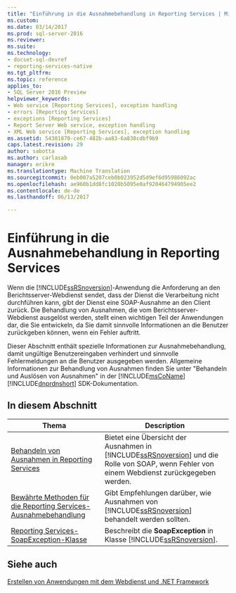 ```yaml
---
title: "Einführung in die Ausnahmebehandlung in Reporting Services | Microsoft Docs"
ms.custom: 
ms.date: 03/14/2017
ms.prod: sql-server-2016
ms.reviewer: 
ms.suite: 
ms.technology:
- docset-sql-devref
- reporting-services-native
ms.tgt_pltfrm: 
ms.topic: reference
applies_to:
- SQL Server 2016 Preview
helpviewer_keywords:
- Web service [Reporting Services], exception handling
- errors [Reporting Services]
- exceptions [Reporting Services]
- Report Server Web service, exception handling
- XML Web service [Reporting Services], exception handling
ms.assetid: 54381870-ce67-482b-aa83-6a838cdbf9b9
caps.latest.revision: 29
author: sabotta
ms.author: carlasab
manager: erikre
ms.translationtype: Machine Translation
ms.sourcegitcommit: 0eb007a5207ceb0b023952d5d9ef6d95986092ac
ms.openlocfilehash: ae960b1dd8fc1020b5095e0af920464794905ee2
ms.contentlocale: de-de
ms.lasthandoff: 06/13/2017

---
```

# <a name="introducing-exception-handling-in-reporting-services"></a>Einführung in die Ausnahmebehandlung in Reporting Services
  Wenn die [!INCLUDE[ssRSnoversion](../../includes/ssrsnoversion-md.md)]-Anwendung die Anforderung an den Berichtsserver-Webdienst sendet, dass der Dienst die Verarbeitung nicht durchführen kann, gibt der Dienst eine SOAP-Ausnahme an den Client zurück. Die Behandlung von Ausnahmen, die vom Berichtsserver-Webdienst ausgelöst werden, stellt einen wichtigen Teil der Anwendungen dar, die Sie entwickeln, da Sie damit sinnvolle Informationen an die Benutzer zurückgeben können, wenn ein Fehler auftritt.  
  
 Dieser Abschnitt enthält spezielle Informationen zur Ausnahmebehandlung, damit ungültige Benutzereingaben verhindert und sinnvolle Fehlermeldungen an die Benutzer ausgegeben werden. Allgemeine Informationen zur Behandlung von Ausnahmen finden Sie unter "Behandeln und Auslösen von Ausnahmen" in der [!INCLUDE[msCoName](../../includes/msconame-md.md)] [!INCLUDE[dnprdnshort](../../includes/dnprdnshort-md.md)] SDK-Dokumentation.  
  
## <a name="in-this-section"></a>In diesem Abschnitt  
  
|Thema|Description|  
|-----------|-----------------|  
|[Behandeln von Ausnahmen in Reporting Services](../../reporting-services/report-server-web-service-net-framework-exception-handling/handling-exceptions-in-reporting-services.md)|Bietet eine Übersicht der Ausnahmen in [!INCLUDE[ssRSnoversion](../../includes/ssrsnoversion-md.md)] und die Rolle von SOAP, wenn Fehler von einem Webdienst zurückgegeben werden.|  
|[Bewährte Methoden für die Reporting Services-Ausnahmebehandlung](../../reporting-services/report-server-web-service-net-framework-exception-handling/best-practices/best-practices-for-reporting-services-exception-handling.md)|Gibt Empfehlungen darüber, wie Ausnahmen von [!INCLUDE[ssRSnoversion](../../includes/ssrsnoversion-md.md)] behandelt werden sollten.|  
|[Reporting Services-SoapException-Klasse](../../reporting-services/report-server-web-service-net-framework-exception-handling/soapexception-class/reporting-services-soapexception-class.md)|Beschreibt die **SoapException** in Klasse [!INCLUDE[ssRSnoversion](../../includes/ssrsnoversion-md.md)].|  
  
## <a name="see-also"></a>Siehe auch  
 [Erstellen von Anwendungen mit dem Webdienst und .NET Framework](../../reporting-services/report-server-web-service/net-framework/building-applications-using-the-web-service-and-the-net-framework.md)  
  
  
